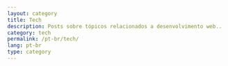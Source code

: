 ```yaml
---
layout: category
title: Tech
description: Posts sobre tópicos relacionados a desenvolvimento web..
category: tech
permalink: /pt-br/tech/
lang: pt-br
type: category
---
```


